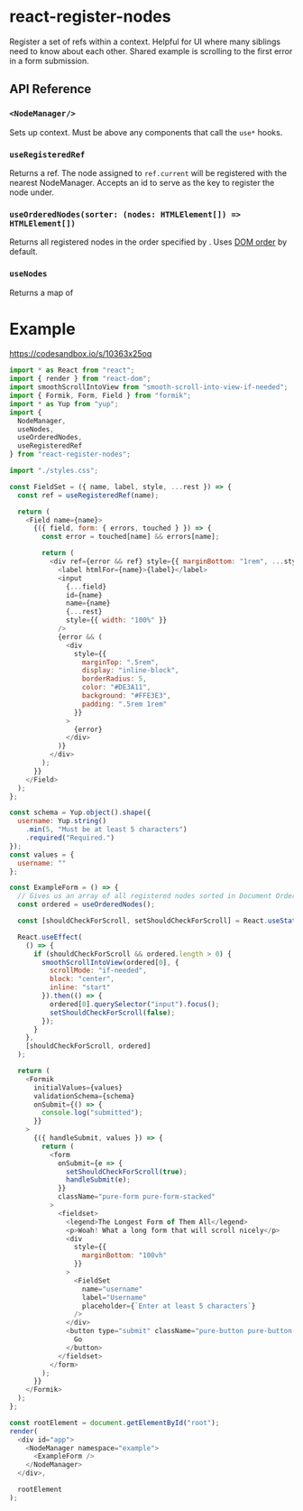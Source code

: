 # react-register-nodes

Register a set of refs within a context.  Helpful for UI where many siblings need to know about each other.  Shared example is scrolling to the first error in a form submission.

## API Reference

### `<NodeManager/>`

Sets up context.  Must be above any components that call the `use*` hooks.

### `useRegisteredRef`

Returns a ref.  The node assigned to `ref.current` will be registered with the nearest NodeManager. Accepts an id to serve as the key to register the node under.

### `useOrderedNodes(sorter: (nodes: HTMLElement[]) => HTMLElement[])`

Returns all registered nodes in the order specified by . Uses [DOM order](https://gist.github.com/Justineo/ec7275cda82e986fc47b) by default.

### `useNodes`

Returns a map of 

# Example

https://codesandbox.io/s/10363x25oq

```js
import * as React from "react";
import { render } from "react-dom";
import smoothScrollIntoView from "smooth-scroll-into-view-if-needed";
import { Formik, Form, Field } from "formik";
import * as Yup from "yup";
import {
  NodeManager,
  useNodes,
  useOrderedNodes,
  useRegisteredRef
} from "react-register-nodes";

import "./styles.css";

const FieldSet = ({ name, label, style, ...rest }) => {
  const ref = useRegisteredRef(name);

  return (
    <Field name={name}>
      {({ field, form: { errors, touched } }) => {
        const error = touched[name] && errors[name];

        return (
          <div ref={error && ref} style={{ marginBottom: "1rem", ...style }}>
            <label htmlFor={name}>{label}</label>
            <input
              {...field}
              id={name}
              name={name}
              {...rest}
              style={{ width: "100%" }}
            />
            {error && (
              <div
                style={{
                  marginTop: ".5rem",
                  display: "inline-block",
                  borderRadius: 5,
                  color: "#DE3A11",
                  background: "#FFE3E3",
                  padding: ".5rem 1rem"
                }}
              >
                {error}
              </div>
            )}
          </div>
        );
      }}
    </Field>
  );
};

const schema = Yup.object().shape({
  username: Yup.string()
    .min(5, "Must be at least 5 characters")
    .required("Required.")
});
const values = {
  username: ""
};

const ExampleForm = () => {
  // Gives us an array of all registered nodes sorted in Document Order.
  const ordered = useOrderedNodes();

  const [shouldCheckForScroll, setShouldCheckForScroll] = React.useState(false);

  React.useEffect(
    () => {
      if (shouldCheckForScroll && ordered.length > 0) {
        smoothScrollIntoView(ordered[0], {
          scrollMode: "if-needed",
          block: "center",
          inline: "start"
        }).then(() => {
          ordered[0].querySelector("input").focus();
          setShouldCheckForScroll(false);
        });
      }
    },
    [shouldCheckForScroll, ordered]
  );

  return (
    <Formik
      initialValues={values}
      validationSchema={schema}
      onSubmit={() => {
        console.log("submitted");
      }}
    >
      {({ handleSubmit, values }) => {
        return (
          <form
            onSubmit={e => {
              setShouldCheckForScroll(true);
              handleSubmit(e);
            }}
            className="pure-form pure-form-stacked"
          >
            <fieldset>
              <legend>The Longest Form of Them All</legend>
              <p>Woah! What a long form that will scroll nicely</p>
              <div
                style={{
                  marginBottom: "100vh"
                }}
              >
                <FieldSet
                  name="username"
                  label="Username"
                  placeholder={`Enter at least 5 characters`}
                />
              </div>
              <button type="submit" className="pure-button pure-button-primary">
                Go
              </button>
            </fieldset>
          </form>
        );
      }}
    </Formik>
  );
};

const rootElement = document.getElementById("root");
render(
  <div id="app">
    <NodeManager namespace="example">
      <ExampleForm />
    </NodeManager>
  </div>,

  rootElement
);
```
